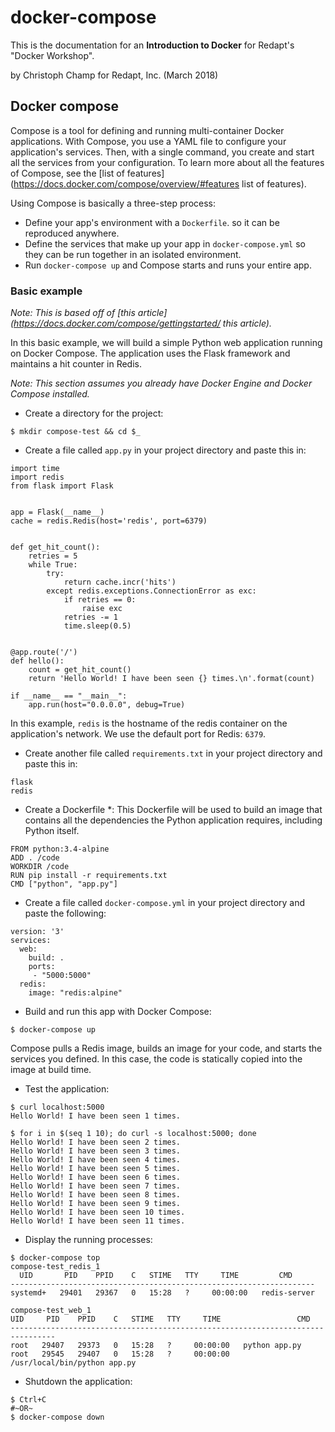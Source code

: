 # docker-compose
This is the documentation for an **Introduction to Docker** for Redapt's "Docker Workshop".

by Christoph Champ for Redapt, Inc. (March 2018)

## Docker compose

Compose is a tool for defining and running multi-container Docker applications. With Compose, you use a YAML file to configure your application's services. Then, with a single command, you create and start all the services from your configuration. To learn more about all the features of Compose, see the [list of features](https://docs.docker.com/compose/overview/#features list of features).

Using Compose is basically a three-step process:
* Define your app's environment with a `Dockerfile`. so it can be reproduced anywhere.
* Define the services that make up your app in `docker-compose.yml` so they can be run together in an isolated environment.
* Run `docker-compose up` and Compose starts and runs your entire app.

### Basic example

*Note: This is based off of [this article](https://docs.docker.com/compose/gettingstarted/ this article).*

In this basic example, we will build a simple Python web application running on Docker Compose. The application uses the Flask framework and maintains a hit counter in Redis.

*Note: This section assumes you already have Docker Engine and Docker Compose installed.*

* Create a directory for the project:
```
$ mkdir compose-test && cd $_
```

* Create a file called `app.py` in your project directory and paste this in:
```
import time
import redis
from flask import Flask


app = Flask(__name__)
cache = redis.Redis(host='redis', port=6379)


def get_hit_count():
    retries = 5
    while True:
        try:
            return cache.incr('hits')
        except redis.exceptions.ConnectionError as exc:
            if retries == 0:
                raise exc
            retries -= 1
            time.sleep(0.5)


@app.route('/')
def hello():
    count = get_hit_count()
    return 'Hello World! I have been seen {} times.\n'.format(count)

if __name__ == "__main__":
    app.run(host="0.0.0.0", debug=True)
```

In this example, `redis` is the hostname of the redis container on the application's network. We use the default port for Redis: `6379`.

* Create another file called `requirements.txt` in your project directory and paste this in:
```
flask
redis
```

* Create a Dockerfile
*: This Dockerfile will be used to build an image that contains all the dependencies the Python application requires, including Python itself.
```
FROM python:3.4-alpine
ADD . /code
WORKDIR /code
RUN pip install -r requirements.txt
CMD ["python", "app.py"]
```

* Create a file called `docker-compose.yml` in your project directory and paste the following:
```
version: '3'
services:
  web:
    build: .
    ports:
     - "5000:5000"
  redis:
    image: "redis:alpine"
```

* Build and run this app with Docker Compose:
```
$ docker-compose up
```

Compose pulls a Redis image, builds an image for your code, and starts the services you defined. In this case, the code is statically copied into the image at build time.

* Test the application:
```
$ curl localhost:5000
Hello World! I have been seen 1 times.

$ for i in $(seq 1 10); do curl -s localhost:5000; done
Hello World! I have been seen 2 times.
Hello World! I have been seen 3 times.
Hello World! I have been seen 4 times.
Hello World! I have been seen 5 times.
Hello World! I have been seen 6 times.
Hello World! I have been seen 7 times.
Hello World! I have been seen 8 times.
Hello World! I have been seen 9 times.
Hello World! I have been seen 10 times.
Hello World! I have been seen 11 times.
```

* Display the running processes:
```
$ docker-compose top
compose-test_redis_1
  UID       PID    PPID    C   STIME   TTY     TIME         CMD      
--------------------------------------------------------------------
systemd+   29401   29367   0   15:28   ?     00:00:00   redis-server 

compose-test_web_1
UID     PID    PPID    C   STIME   TTY     TIME                 CMD              
--------------------------------------------------------------------------------
root   29407   29373   0   15:28   ?     00:00:00   python app.py                
root   29545   29407   0   15:28   ?     00:00:00   /usr/local/bin/python app.py
```

* Shutdown the application:
```
$ Ctrl+C
#~OR~
$ docker-compose down
```

